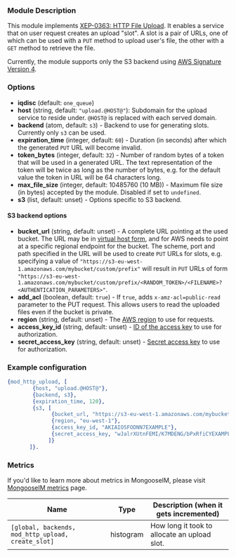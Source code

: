 ### Module Description
This module implements [XEP-0363: HTTP File Upload](https://xmpp.org/extensions/xep-0363.html). 
It enables a service that on user request creates an upload "slot". 
A slot is a pair of URLs, one of which can be used with a `PUT` method to upload user's file, the other with a `GET` method to retrieve the file.

Currently, the module supports only the S3 backend using [AWS Signature Version 4](https://docs.aws.amazon.com/AmazonS3/latest/API/sig-v4-authenticating-requests.html).

### Options

* **iqdisc** (default: `one_queue`)
* **host** (string, default: `"upload.@HOST@"`): Subdomain for the upload service to reside under. `@HOST@` is replaced with each served domain.
* **backend** (atom, default: `s3`) - Backend to use for generating slots. Currently only `s3` can be used.
* **expiration_time** (integer, default: `60`) - Duration (in seconds) after which the generated `PUT` URL will become invalid.
* **token_bytes** (integer, default: `32`) - Number of random bytes of a token that will be used in a generated URL. 
 The text representation of the token will be twice as long as the number of bytes, e.g. for the default value the token in URL will be 64 characters long.
* **max_file_size** (integer, default: 10485760 (10 MB)) - Maximum file size (in bytes) accepted by the module. Disabled if set to `undefined`.
* **s3** (list, default: unset) - Options specific to S3 backend.

#### S3 backend options

* **bucket_url** (string, default: unset) - A complete URL pointing at the used bucket. The URL may be in [virtual host form][aws-virtual-host], and for AWS needs to point at a specific regional endpoint for the bucket. The scheme, port and path specified in the URL will be used to create `PUT` URLs for slots, e.g. specifying a value of `"https://s3-eu-west-1.amazonaws.com/mybucket/custom/prefix"` will result in `PUT` URLs of form `"https://s3-eu-west-1.amazonaws.com/mybucket/custom/prefix/<RANDOM_TOKEN>/<FILENAME>?<AUTHENTICATION_PARAMETERS>"`.
* **add_acl** (boolean, default: `true`) - If `true`, adds `x-amz-acl=public-read` parameter to the PUT request.
This allows users to read the uploaded files even if the bucket is private.
* **region** (string, default: unset) - The [AWS region][aws-region] to use for requests.
* **access_key_id** (string, default: unset) - [ID of the access key][aws-keys] to use for authorization.
* **secret_access_key** (string, default: unset) - [Secret access key][aws-keys] to use for authorization.

[aws-virtual-host]: https://docs.aws.amazon.com/AmazonS3/latest/dev/VirtualHosting.html
[aws-region]: https://docs.aws.amazon.com/general/latest/gr/rande.html?shortFooter=true#s3_region
[aws-keys]: https://docs.aws.amazon.com/general/latest/gr/aws-sec-cred-types.html?shortFooter=true#access-keys-and-secret-access-keys

### Example configuration

```Erlang
{mod_http_upload, [
        {host, "upload.@HOST@"},
        {backend, s3},
        {expiration_time, 120},
        {s3, [
              {bucket_url, "https://s3-eu-west-1.amazonaws.com/mybucket"},
              {region, "eu-west-1"},
              {access_key_id, "AKIAIOSFODNN7EXAMPLE"},
              {secret_access_key, "wJalrXUtnFEMI/K7MDENG/bPxRfiCYEXAMPLEKEY"}
             ]}
       ]}.
```

### Metrics

If you'd like to learn more about metrics in MongooseIM, please visit [MongooseIM metrics](../operation-and-maintenance/Mongoose-metrics.md) page.

| Name | Type | Description (when it gets incremented) |
| ---- | ---- | -------------------------------------- |
| `[global, backends, mod_http_upload, create_slot]` | histogram | How long it took to allocate an upload slot. |

